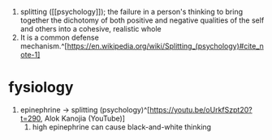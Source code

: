 1. splitting ([[psychology]]); the failure in a person's thinking to bring together the dichotomy of both positive and negative qualities of the self and others into a cohesive, realistic whole
2. It is a common defense mechanism.^[https://en.wikipedia.org/wiki/Splitting_(psychology)#cite_note-1]

# fysiology
1. epinephrine → splitting (psychology)^[https://youtu.be/oUrkfSzpt20?t=290, Alok Kanojia (YouTube)]
	1. high epinephrine can cause black-and-white thinking